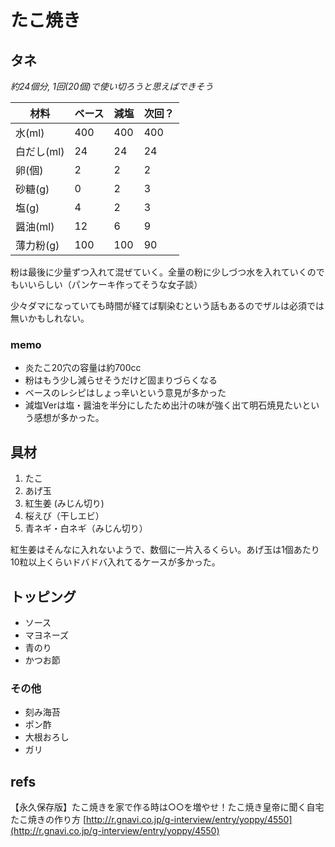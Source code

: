 # たこ焼き

## タネ

*約24個分, 1回(20個)で使い切ろうと思えばできそう*

| 材料   | ベース | 減塩 | 次回？ |
| ---       | --- | --- | --- |
| 水(ml)    | 400 | 400 | 400 |
| 白だし(ml)|  24 |  24 |  24 |
| 卵(個)    |   2 |   2 |   2 |
| 砂糖(g)   |   0 |   2 |   3 |
| 塩(g)     |   4 |   2 |   3 |
| 醤油(ml)  |  12 |   6 |   9 |
| 薄力粉(g) | 100 | 100 |  90 |

粉は最後に少量ずつ入れて混ぜていく。全量の粉に少しづつ水を入れていくのでもいいらしい（パンケーキ作ってそうな女子談）

少々ダマになっていても時間が経てば馴染むという話もあるのでザルは必須では無いかもしれない。

### memo

- 炎たこ20穴の容量は約700cc
- 粉はもう少し減らせそうだけど固まりづらくなる
- ベースのレシピはしょっ辛いという意見が多かった
- 減塩Verは塩・醤油を半分にしたため出汁の味が強く出て明石焼見たいという感想が多かった。

## 具材

1. たこ
1. あげ玉
1. 紅生姜 (みじん切り)
1. 桜えび（干しエビ）
1. 青ネギ・白ネギ（みじん切り）

紅生姜はそんなに入れないようで、数個に一片入るくらい。あげ玉は1個あたり10粒以上くらいドバドバ入れてるケースが多かった。

## トッピング

- ソース
- マヨネーズ
- 青のり
- かつお節

### その他

- 刻み海苔
- ポン酢
- 大根おろし
- ガリ

## refs

【永久保存版】たこ焼きを家で作る時は○○を増やせ！たこ焼き皇帝に聞く自宅たこ焼きの作り方
[http://r.gnavi.co.jp/g-interview/entry/yoppy/4550](http://r.gnavi.co.jp/g-interview/entry/yoppy/4550)
